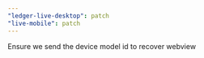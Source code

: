 ```yaml
---
"ledger-live-desktop": patch
"live-mobile": patch
---
```


Ensure we send the device model id to recover webview
